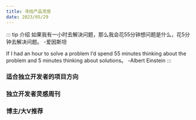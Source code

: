 ```yaml
---
title: 寻找产品灵感
date: 2023/05/29
---
```

::: tip 介绍
如果我有一小时去解決问题，那么我会花55分钟想问题是什么，花5分钟去解决问题。
-爱因斯坦

If I had an hour to solve a problem I‘d spend 55 minutes thinking about the problem and 5 minutes thinking about solutions。
-Albert Einstein
:::
### 适合独立开发者的项目方向
### 独立开发者灵感周刊
### 博主/大V推荐
